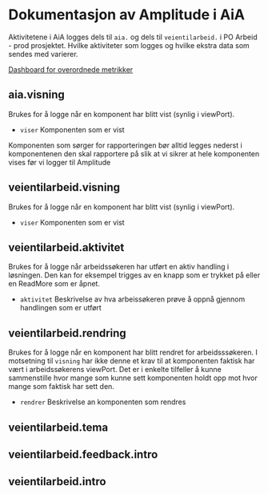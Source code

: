 # Dokumentasjon av Amplitude i AiA

Aktivitetene i AiA logges dels til `aia.` og dels til `veientilarbeid.` i PO Arbeid - prod prosjektet.
Hvilke aktiviteter som logges og hvilke ekstra data som sendes med varierer.

[Dashboard for overordnede metrikker](https://analytics.eu.amplitude.com/nav/dashboard/e-1h7ss35)

## aia.visning

Brukes for å logge når en komponent har blitt vist (synlig i viewPort).

-   `viser` Komponenten som er vist

Komponenten som sørger for rapporteringen bør alltid legges nederst i komponentenen den skal rapportere på slik at vi sikrer at hele komponenten vises før vi logger til Amplitude

## veientilarbeid.visning

Brukes for å logge når en komponent har blitt vist (synlig i viewPort).

-   `viser` Komponenten som er vist

## veientilarbeid.aktivitet

Brukes for å logge når arbeidssøkeren har utført en aktiv handling i løsningen.
Den kan for eksempel trigges av en knapp som er trykket på eller en ReadMore som er åpnet.

-   `aktivitet` Beskrivelse av hva arbeissøkeren prøve å oppnå gjennom handlingen som er utført

## veientilarbeid.rendring

Brukes for å logge når en komponent har blitt rendret for arbeidsssøkeren.
I motsetning til `visning` har ikke denne et krav til at komponenten faktisk har vært i arbeidssøkerens viewPort.
Det er i enkelte tilfeller å kunne sammenstille hvor mange som kunne sett komponenten holdt opp mot hvor mange som faktisk har sett den.

-   `rendrer` Beskrivelse an komponenten som rendres

## veientilarbeid.tema

## veientilarbeid.feedback.intro

## veientilarbeid.intro
